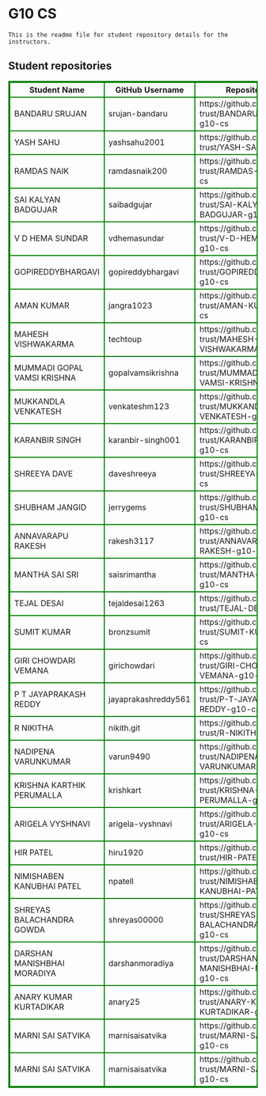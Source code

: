 # G10 CS
    This is the readme file for student repository details for the instructors.
## Student repositories 
<table style="border : 2px solid green; width:100%;">
<tr >
<th style="border : 2px solid green;">Student Name</th>
<th style="border : 2px solid green;">GitHub Username</th>
<th style="border : 2px solid green;">Repository link</th>
</tr>
<tr style="border : 2px solid green;">
<td style="border : 2px solid green;">BANDARU SRUJAN</td> 

<td style="border : 2px solid green;">srujan-bandaru</td> 

<td style="border : 2px solid green;">https://github.com/sure-trust/BANDARU-SRUJAN-g10-cs</td> 
</tr>

<tr style="border : 2px solid green;">
<td style="border : 2px solid green;">YASH SAHU</td> 

<td style="border : 2px solid green;">yashsahu2001</td> 

<td style="border : 2px solid green;">https://github.com/sure-trust/YASH-SAHU-g10-cs</td> 
</tr>

<tr style="border : 2px solid green;">
<td style="border : 2px solid green;">RAMDAS NAIK</td> 

<td style="border : 2px solid green;">ramdasnaik200</td> 

<td style="border : 2px solid green;">https://github.com/sure-trust/RAMDAS-NAIK-g10-cs</td> 
</tr>

<tr style="border : 2px solid green;">
<td style="border : 2px solid green;">SAI KALYAN BADGUJAR</td> 

<td style="border : 2px solid green;">saibadgujar</td> 

<td style="border : 2px solid green;">https://github.com/sure-trust/SAI-KALYAN-BADGUJAR-g10-cs</td> 
</tr>

<tr style="border : 2px solid green;">
<td style="border : 2px solid green;">V D HEMA SUNDAR</td> 

<td style="border : 2px solid green;">vdhemasundar</td> 

<td style="border : 2px solid green;">https://github.com/sure-trust/V-D-HEMA-SUNDAR-g10-cs</td> 
</tr>

<tr style="border : 2px solid green;">
<td style="border : 2px solid green;">GOPIREDDYBHARGAVI</td> 

<td style="border : 2px solid green;">gopireddybhargavi</td> 

<td style="border : 2px solid green;">https://github.com/sure-trust/GOPIREDDYBHARGAVI-g10-cs</td> 
</tr>

<tr style="border : 2px solid green;">
<td style="border : 2px solid green;">AMAN KUMAR</td> 

<td style="border : 2px solid green;">jangra1023</td> 

<td style="border : 2px solid green;">https://github.com/sure-trust/AMAN-KUMAR-g10-cs</td> 
</tr>

<tr style="border : 2px solid green;">
<td style="border : 2px solid green;">MAHESH VISHWAKARMA</td> 

<td style="border : 2px solid green;">techtoup</td> 

<td style="border : 2px solid green;">https://github.com/sure-trust/MAHESH-VISHWAKARMA-g10-cs</td> 
</tr>

<tr style="border : 2px solid green;">
<td style="border : 2px solid green;">MUMMADI GOPAL VAMSI KRISHNA</td> 

<td style="border : 2px solid green;">gopalvamsikrishna</td> 

<td style="border : 2px solid green;">https://github.com/sure-trust/MUMMADI-GOPAL-VAMSI-KRISHNA-g10-cs</td> 
</tr>

<tr style="border : 2px solid green;">
<td style="border : 2px solid green;">MUKKANDLA VENKATESH</td> 

<td style="border : 2px solid green;">venkateshm123</td> 

<td style="border : 2px solid green;">https://github.com/sure-trust/MUKKANDLA-VENKATESH-g10-cs</td> 
</tr>

<tr style="border : 2px solid green;">
<td style="border : 2px solid green;">KARANBIR SINGH</td> 

<td style="border : 2px solid green;">karanbir-singh001</td> 

<td style="border : 2px solid green;">https://github.com/sure-trust/KARANBIR-SINGH-g10-cs</td> 
</tr>

<tr style="border : 2px solid green;">
<td style="border : 2px solid green;">SHREEYA DAVE</td> 

<td style="border : 2px solid green;">daveshreeya</td> 

<td style="border : 2px solid green;">https://github.com/sure-trust/SHREEYA-DAVE-g10-cs</td> 
</tr>

<tr style="border : 2px solid green;">
<td style="border : 2px solid green;">SHUBHAM JANGID</td> 

<td style="border : 2px solid green;">jerrygems</td> 

<td style="border : 2px solid green;">https://github.com/sure-trust/SHUBHAM-JANGID-g10-cs</td> 
</tr>

<tr style="border : 2px solid green;">
<td style="border : 2px solid green;">ANNAVARAPU RAKESH</td> 

<td style="border : 2px solid green;">rakesh3117</td> 

<td style="border : 2px solid green;">https://github.com/sure-trust/ANNAVARAPU-RAKESH-g10-cs</td> 
</tr>

<tr style="border : 2px solid green;">
<td style="border : 2px solid green;">MANTHA SAI SRI</td> 

<td style="border : 2px solid green;">saisrimantha</td> 

<td style="border : 2px solid green;">https://github.com/sure-trust/MANTHA-SAI-SRI-g10-cs</td> 
</tr>

<tr style="border : 2px solid green;">
<td style="border : 2px solid green;">TEJAL DESAI</td> 

<td style="border : 2px solid green;">tejaldesai1263</td> 

<td style="border : 2px solid green;">https://github.com/sure-trust/TEJAL-DESAI-g10-cs</td> 
</tr>

<tr style="border : 2px solid green;">
<td style="border : 2px solid green;">SUMIT KUMAR</td> 

<td style="border : 2px solid green;">bronzsumit</td> 

<td style="border : 2px solid green;">https://github.com/sure-trust/SUMIT-KUMAR-g10-cs</td> 
</tr>

<tr style="border : 2px solid green;">
<td style="border : 2px solid green;">GIRI CHOWDARI VEMANA</td> 

<td style="border : 2px solid green;">girichowdari</td> 

<td style="border : 2px solid green;">https://github.com/sure-trust/GIRI-CHOWDARI-VEMANA-g10-cs</td> 
</tr>

<tr style="border : 2px solid green;">
<td style="border : 2px solid green;">P T JAYAPRAKASH REDDY</td> 

<td style="border : 2px solid green;">jayaprakashreddy561</td> 

<td style="border : 2px solid green;">https://github.com/sure-trust/P-T-JAYAPRAKASH-REDDY-g10-cs</td> 
</tr>

<tr style="border : 2px solid green;">
<td style="border : 2px solid green;">R NIKITHA</td> 

<td style="border : 2px solid green;">nikith.git</td> 

<td style="border : 2px solid green;">https://github.com/sure-trust/R-NIKITHA-g10-cs</td> 
</tr>

<tr style="border : 2px solid green;">
<td style="border : 2px solid green;">NADIPENA VARUNKUMAR</td> 

<td style="border : 2px solid green;">varun9490</td> 

<td style="border : 2px solid green;">https://github.com/sure-trust/NADIPENA-VARUNKUMAR-g10-cs</td> 
</tr>

<tr style="border : 2px solid green;">
<td style="border : 2px solid green;">KRISHNA KARTHIK PERUMALLA</td> 

<td style="border : 2px solid green;">krishkart</td> 

<td style="border : 2px solid green;">https://github.com/sure-trust/KRISHNA-KARTHIK-PERUMALLA-g10-cs</td> 
</tr>

<tr style="border : 2px solid green;">
<td style="border : 2px solid green;">ARIGELA VYSHNAVI</td> 

<td style="border : 2px solid green;">arigela-vyshnavi</td> 

<td style="border : 2px solid green;">https://github.com/sure-trust/ARIGELA-VYSHNAVI-g10-cs</td> 
</tr>

<tr style="border : 2px solid green;">
<td style="border : 2px solid green;">HIR PATEL</td> 

<td style="border : 2px solid green;">hiru1920</td> 

<td style="border : 2px solid green;">https://github.com/sure-trust/HIR-PATEL-g10-cs</td> 
</tr>

<tr style="border : 2px solid green;">
<td style="border : 2px solid green;">NIMISHABEN KANUBHAI PATEL</td> 

<td style="border : 2px solid green;">npatell</td> 

<td style="border : 2px solid green;">https://github.com/sure-trust/NIMISHABEN-KANUBHAI-PATEL-g10-cs</td> 
</tr>

<tr style="border : 2px solid green;">
<td style="border : 2px solid green;">SHREYAS BALACHANDRA GOWDA</td> 

<td style="border : 2px solid green;">shreyas00000</td> 

<td style="border : 2px solid green;">https://github.com/sure-trust/SHREYAS-BALACHANDRA-GOWDA-g10-cs</td> 
</tr>

<tr style="border : 2px solid green;">
<td style="border : 2px solid green;">DARSHAN MANISHBHAI MORADIYA</td> 

<td style="border : 2px solid green;">darshanmoradiya</td> 

<td style="border : 2px solid green;">https://github.com/sure-trust/DARSHAN-MANISHBHAI-MORADIYA-g10-cs</td> 
</tr>

<tr style="border : 2px solid green;">
<td style="border : 2px solid green;">ANARY KUMAR KURTADIKAR</td> 

<td style="border : 2px solid green;">anary25</td> 

<td style="border : 2px solid green;">https://github.com/sure-trust/ANARY-KUMAR-KURTADIKAR-g10-cs</td> 
</tr>

<tr style="border : 2px solid green;">
<td style="border : 2px solid green;">MARNI SAI SATVIKA</td> 

<td style="border : 2px solid green;">marnisaisatvika</td> 

<td style="border : 2px solid green;">https://github.com/sure-trust/MARNI-SAI-SATVIKA-g10-cs</td> 
</tr>

<tr style="border : 2px solid green;">
<td style="border : 2px solid green;">MARNI SAI SATVIKA</td> 

<td style="border : 2px solid green;">marnisaisatvika</td> 

<td style="border : 2px solid green;">https://github.com/sure-trust/MARNI-SAI-SATVIKA-g10-cs</td> 
</tr>
